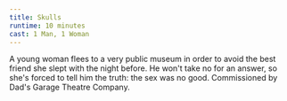 ```yaml
---
title: Skulls
runtime: 10 minutes
cast: 1 Man, 1 Woman
---
```

A young woman flees to a very public museum in order to avoid the best friend she slept with the night before. He won't take no for an answer, so she's forced to tell him the truth: the sex was no good. Commissioned by Dad's Garage Theatre Company.
